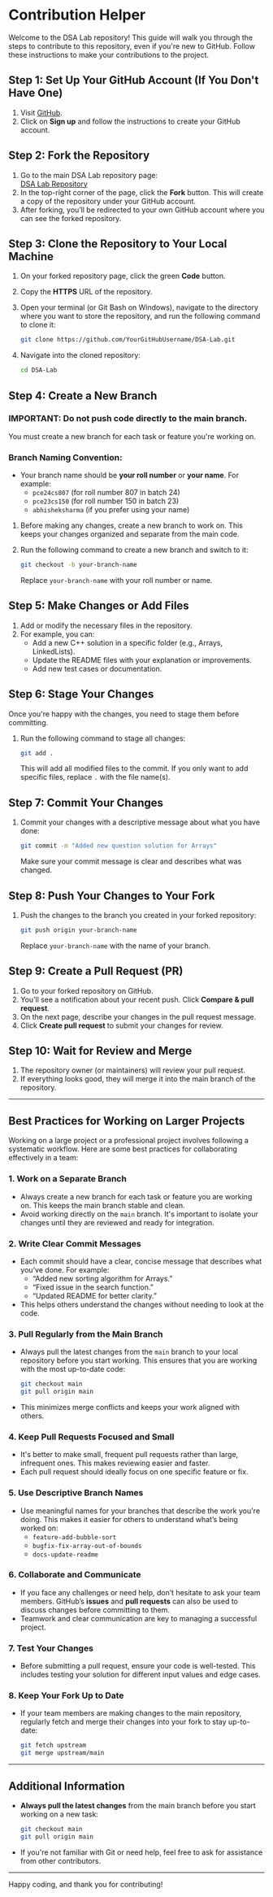 # Contribution Helper

Welcome to the DSA Lab repository! This guide will walk you through the steps to contribute to this repository, even if you're new to GitHub. Follow these instructions to make your contributions to the project.

## Step 1: Set Up Your GitHub Account (If You Don't Have One)

1. Visit [GitHub](https://github.com).
2. Click on **Sign up** and follow the instructions to create your GitHub account.

## Step 2: Fork the Repository

1. Go to the main DSA Lab repository page:  
   [DSA Lab Repository](https://github.com/YourGitHubUsername/DSA-Lab)
2. In the top-right corner of the page, click the **Fork** button. This will create a copy of the repository under your GitHub account.
3. After forking, you’ll be redirected to your own GitHub account where you can see the forked repository.

## Step 3: Clone the Repository to Your Local Machine

1. On your forked repository page, click the green **Code** button.
2. Copy the **HTTPS** URL of the repository.
3. Open your terminal (or Git Bash on Windows), navigate to the directory where you want to store the repository, and run the following command to clone it:

   ```bash
   git clone https://github.com/YourGitHubUsername/DSA-Lab.git
   ```

4. Navigate into the cloned repository:

   ```bash
   cd DSA-Lab
   ```

## Step 4: Create a New Branch

### IMPORTANT: **Do not push code directly to the main branch.**  
You must create a new branch for each task or feature you're working on.

### Branch Naming Convention:

- Your branch name should be **your roll number** or **your name**. For example:
  - `pce24cs807` (for roll number 807 in batch 24)
  - `pce23cs150` (for roll number 150 in batch 23)
  - `abhisheksharma` (if you prefer using your name)

1. Before making any changes, create a new branch to work on. This keeps your changes organized and separate from the main code.
2. Run the following command to create a new branch and switch to it:

   ```bash
   git checkout -b your-branch-name
   ```

   Replace `your-branch-name` with your roll number or name.

## Step 5: Make Changes or Add Files

1. Add or modify the necessary files in the repository.
2. For example, you can:
   - Add a new C++ solution in a specific folder (e.g., Arrays, LinkedLists).
   - Update the README files with your explanation or improvements.
   - Add new test cases or documentation.

## Step 6: Stage Your Changes

Once you're happy with the changes, you need to stage them before committing.

1. Run the following command to stage all changes:

   ```bash
   git add .
   ```

   This will add all modified files to the commit. If you only want to add specific files, replace `.` with the file name(s).

## Step 7: Commit Your Changes

1. Commit your changes with a descriptive message about what you have done:

   ```bash
   git commit -m "Added new question solution for Arrays"
   ```

   Make sure your commit message is clear and describes what was changed.

## Step 8: Push Your Changes to Your Fork

1. Push the changes to the branch you created in your forked repository:

   ```bash
   git push origin your-branch-name
   ```

   Replace `your-branch-name` with the name of your branch.

## Step 9: Create a Pull Request (PR)

1. Go to your forked repository on GitHub.
2. You’ll see a notification about your recent push. Click **Compare & pull request**.
3. On the next page, describe your changes in the pull request message.
4. Click **Create pull request** to submit your changes for review.

## Step 10: Wait for Review and Merge

1. The repository owner (or maintainers) will review your pull request.
2. If everything looks good, they will merge it into the main branch of the repository.

---

## Best Practices for Working on Larger Projects

Working on a large project or a professional project involves following a systematic workflow. Here are some best practices for collaborating effectively in a team:

### 1. **Work on a Separate Branch**
   - Always create a new branch for each task or feature you are working on. This keeps the main branch stable and clean.  
   - Avoid working directly on the `main` branch. It's important to isolate your changes until they are reviewed and ready for integration.

### 2. **Write Clear Commit Messages**
   - Each commit should have a clear, concise message that describes what you’ve done. For example:
     - “Added new sorting algorithm for Arrays.”
     - “Fixed issue in the search function.”
     - “Updated README for better clarity.”
   - This helps others understand the changes without needing to look at the code.

### 3. **Pull Regularly from the Main Branch**
   - Always pull the latest changes from the `main` branch to your local repository before you start working. This ensures that you are working with the most up-to-date code:
     ```bash
     git checkout main
     git pull origin main
     ```
   - This minimizes merge conflicts and keeps your work aligned with others.

### 4. **Keep Pull Requests Focused and Small**
   - It's better to make small, frequent pull requests rather than large, infrequent ones. This makes reviewing easier and faster.
   - Each pull request should ideally focus on one specific feature or fix.

### 5. **Use Descriptive Branch Names**
   - Use meaningful names for your branches that describe the work you're doing. This makes it easier for others to understand what’s being worked on:
     - `feature-add-bubble-sort`
     - `bugfix-fix-array-out-of-bounds`
     - `docs-update-readme`

### 6. **Collaborate and Communicate**
   - If you face any challenges or need help, don’t hesitate to ask your team members. GitHub’s **issues** and **pull requests** can also be used to discuss changes before committing to them.
   - Teamwork and clear communication are key to managing a successful project.

### 7. **Test Your Changes**
   - Before submitting a pull request, ensure your code is well-tested. This includes testing your solution for different input values and edge cases.

### 8. **Keep Your Fork Up to Date**
   - If your team members are making changes to the main repository, regularly fetch and merge their changes into your fork to stay up-to-date:
     ```bash
     git fetch upstream
     git merge upstream/main
     ```

---

## Additional Information

- **Always pull the latest changes** from the main branch before you start working on a new task:
  
  ```bash
  git checkout main
  git pull origin main
  ```

- If you're not familiar with Git or need help, feel free to ask for assistance from other contributors.

---

Happy coding, and thank you for contributing!

